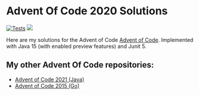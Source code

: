 # Advent Of Code 2020 Solutions

[![Tests](https://github.com/jerchende/advent-of-code-2020/workflows/Tests/badge.svg?branch=master)](https://github.com/jerchende/advent-of-code-2020/actions?query=workflow%3ATests)
[![](https://img.shields.io/badge/stars%20⭐-50-yellow)](https://adventofcode.com/2020)

Here are my solutions for the Advent of Code [Advent of Code](https://adventofcode.com/2020). Implemented with Java 15 (with enabled preview features)
and Junit 5.

## My other Advent Of Code repositories:

* [Advent of Code 2021 (Java)](https://github.com/jerchende/advent-of-code-2021)
* [Advent of Code 2015 (Go)](https://github.com/jerchende/advent-of-code-2015)
